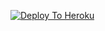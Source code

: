 [![Deploy To Heroku](https://www.herokucdn.com/deploy/button.svg)](https://heroku.com/deploy?template=https://github.com/mhdeiiking/logg/)
